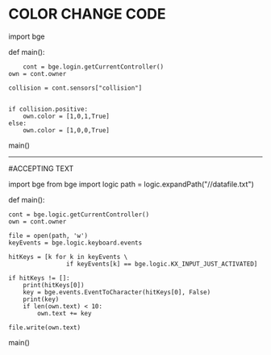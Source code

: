 # COLOR CHANGE CODE
  import bge



def main():
 
     	cont = bge.login.getCurrentController()
	own = cont.owner

	collision = cont.sensors["collision"]


	if collision.positive:
		own.color = [1,0,1,True]
	else:
		own.color = [1,0,0,True]



main()
________________________________________

#ACCEPTING TEXT

import bge
from bge import logic
path = logic.expandPath("//datafile.txt")

def main():

    cont = bge.logic.getCurrentController()
    own = cont.owner
    
    file = open(path, 'w')
    keyEvents = bge.logic.keyboard.events
    
    hitKeys = [k for k in keyEvents \
                    if keyEvents[k] == bge.logic.KX_INPUT_JUST_ACTIVATED]
                    
    if hitKeys != []:
        print(hitKeys[0])
        key = bge.events.EventToCharacter(hitKeys[0], False)
        print(key)
        if len(own.text) < 10:
            own.text += key
        
    file.write(own.text)
    

main()
